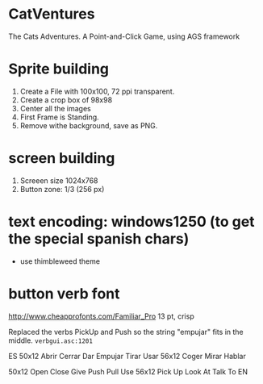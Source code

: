 # CatVentures
The Cats Adventures. A Point-and-Click Game, using AGS framework


# Sprite building

1. Create a File with 100x100, 72 ppi transparent.
2. Create a crop box of 98x98
3. Center all the images
4. First Frame is Standing.
5. Remove withe background, save as PNG.


# screen building

1. Screeen size 1024x768 
2. Button zone: 1/3 (256 px)

# text encoding: windows1250 (to get the special spanish chars)

* use thimbleweed theme


 # button verb font
http://www.cheapprofonts.com/Familiar_Pro
13 pt, crisp

Replaced the verbs PickUp and Push so the string "empujar" fits in the middle. `verbgui.asc:1201`

ES
50x12
    Abrir
    Cerrar
    Dar
    Empujar
    Tirar
    Usar
56x12
    Coger
    Mirar
    Hablar

50x12
    Open
    Close
    Give
    Push
    Pull
    Use
56x12
    Pick Up
    Look At
    Talk To
EN



